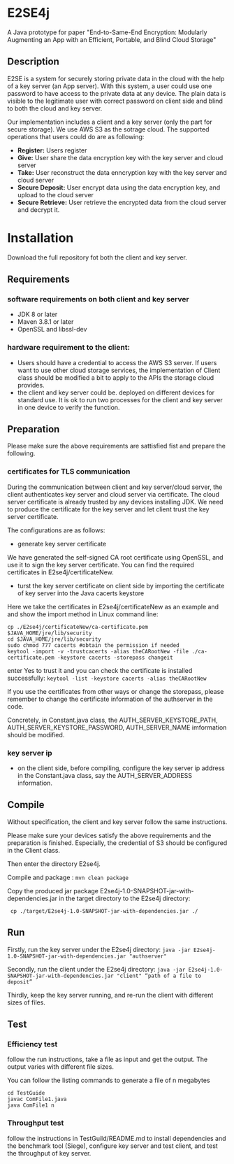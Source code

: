 # E2SE4j
A Java prototype for paper 
"End-to-Same-End Encryption: Modularly Augmenting an App with an Efficient, Portable, and Blind Cloud Storage"

## Description
E2SE is a system for securely storing private data in the cloud with the help of a key server (an App server).
With this system, a user could use one password to have access to the private data at any device. 
The plain data is visible to the legitimate user with correct password on client side and blind to both the cloud and key server.

Our implementation includes a client and a key server (only the part for secure storage). We use AWS S3 as the sotrage cloud.
The supported operations that users could do are as following:
- **Register:** Users register
- **Give:** User share the data encryption key with the key server and cloud server 
- **Take:** User reconstruct the data enncryption key with the key server and cloud server
- **Secure Deposit:** User encrypt data using the data encryption key, and upload to the cloud server
- **Secure Retrieve:** User retrieve the encrypted data from the cloud server and decrypt it.

# Installation
Download the full repository fot both the client and key server.

## Requirements
### software requirements on both client and key server

- JDK 8 or later
- Maven 3.8.1 or later
- OpenSSL and libssl-dev

### hardware requirement to the client: 
- Users should have a credential to access the AWS S3 server. If users want to use other cloud storage services, the implementation of Client class should be modified a bit to apply to the APIs the storage cloud provides.
- the client and key server could be. deployed on different devices for standard use. It is ok to run two processes for the client and key server in one device to verify the function.

## Preparation
Please make sure the above requirements are sattisfied fist and prepare the following. 

### certificates for TLS communication
During the communication between client and key server/cloud server, the client authenticates key server and cloud server via certificate.
The cloud server certificate is already trusted by any devices installing JDK.  We need to produce the certificate for the key server and let client trust the key server certificate.

The configurations are as follows:

- generate key server certificate

We have generated the self-signed CA root certificate using OpenSSL, and use it to sign the key server certificate. You can find the required certificates in E2se4j/certificateNew.

- turst the key server certificate on client side by importing the certificate of key server into the Java cacerts keystore

Here we take the certificates in E2se4j/certificateNew as an example and and show the import method in Linux command line:
```
cp ./E2se4j/certificateNew/ca-certificate.pem $JAVA_HOME/jre/lib/security 
cd $JAVA_HOME/jre/lib/security
sudo chmod 777 cacerts #obtain the permission if needed
keytool -import -v -trustcacerts -alias theCARootNew -file ./ca-certificate.pem -keystore cacerts -storepass changeit
```
enter Yes to trust it and you can check the certificate is installed successfully:
```keytool -list -keystore cacerts -alias theCARootNew ```

If you use the certificates from other ways or change the storepass, please remember to change the certificate information of the authserver in the code. 

Concretely, in Constant.java class, the AUTH_SERVER_KEYSTORE_PATH, AUTH_SERVER_KEYSTORE_PASSWORD, AUTH_SERVER_NAME imformation should be modified.

### key server ip
- on the client side, before compiling, configure the key server ip address in the Constant.java class, say the AUTH_SERVER_ADDRESS information.


## Compile
Without specification, the client and key server follow the same instructions. 

Please make sure your devices satisfy the above requirements and the preparation is finished. Especially, the credential of S3 should be configured in the Client class.

Then enter the directory E2se4j. 

Compile and package : ``` mvn clean package ```

Copy the produced jar package E2se4j-1.0-SNAPSHOT-jar-with-dependencies.jar in the target directory to the E2se4j directory:

``` cp ./target/E2se4j-1.0-SNAPSHOT-jar-with-dependencies.jar ./```

## Run
Firstly, run the key server under the E2se4j directory:
```java -jar E2se4j-1.0-SNAPSHOT-jar-with-dependencies.jar "authserver" ```

Secondly, run the client under the E2se4j directory:
```java -jar E2se4j-1.0-SNAPSHOT-jar-with-dependencies.jar "client" “path of a file to deposit” ```

Thirdly, keep the key server running, and re-run the client with different sizes of files.

## Test

###  Efficiency test
follow the run instructions, take a file as input and get the output. The output varies with different file sizes.

You can follow the listing commands to generate a file of n megabytes
  ```
  cd TestGuide
  javac ComFile1.java
  java ComFile1 n 
  ```
###  Throughput test
follow the instructions in TestGuild/README.md to install dependencies and the benchmark tool (Siege), configure key server and test client, and test the throughput of key server.
